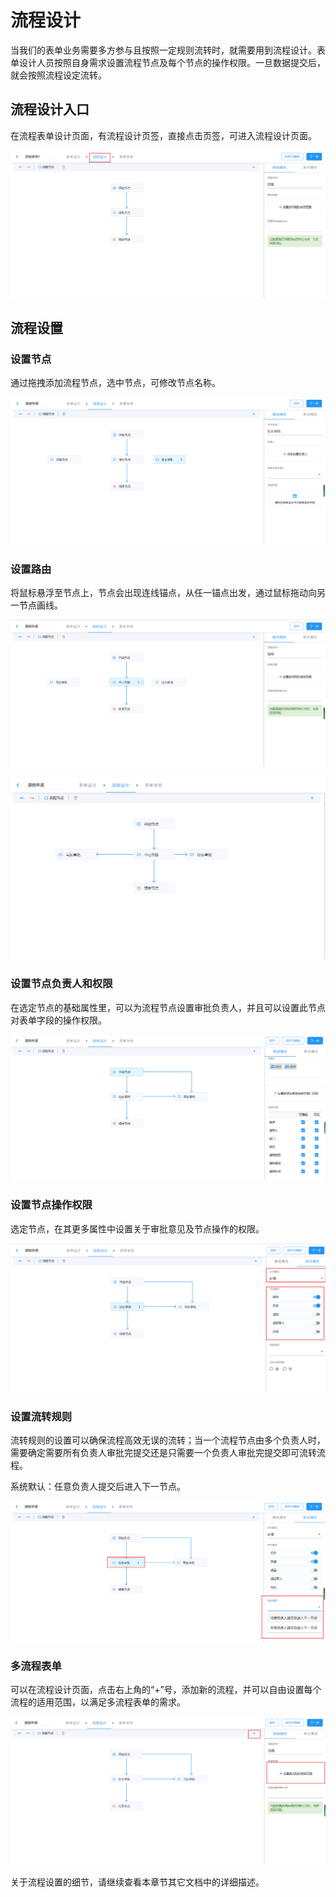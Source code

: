 # 流程设计

当我们的表单业务需要多方参与且按照一定规则流转时，就需要用到流程设计。表单设计人员按照自身需求设置流程节点及每个节点的操作权限。一旦数据提交后，就会按照流程设定流转。

## 流程设计入口

在流程表单设计页面，有流程设计页签，直接点击页签，可进入流程设计页面。

![流程设计入口](./images/flow-designer_entry.png)

## 流程设置

### 设置节点

通过拖拽添加流程节点，选中节点，可修改节点名称。

![添加节点](./images/flow-designer_node.png)

### 设置路由

将鼠标悬浮至节点上，节点会出现连线锚点，从任一锚点出发，通过鼠标拖动向另一节点画线。

![连线开始节点](./images/flow_designer_router_start.png)

![路由](./images/flow_designer_router.png)

### 设置节点负责人和权限

在选定节点的基础属性里，可以为流程节点设置审批负责人，并且可以设置此节点对表单字段的操作权限。

![节点负责人和权限](./images/auth.png)

### 设置节点操作权限

选定节点，在其更多属性中设置关于审批意见及节点操作的权限。

![节点操作权限](./images/operation.png)

### 设置流转规则

流转规则的设置可以确保流程高效无误的流转；当一个流程节点由多个负责人时，需要确定需要所有负责人审批完提交还是只需要一个负责人审批完提交即可流转流程。

系统默认：任意负责人提交后进入下一节点。

![流转规则](./images/circulation_rules.png)

### 多流程表单

可以在流程设计页面，点击右上角的“+”号，添加新的流程，并可以自由设置每个流程的适用范围，以满足多流程表单的需求。

![多流程](./images/multi-flow.png)

关于流程设置的细节，请继续查看本章节其它文档中的详细描述。
